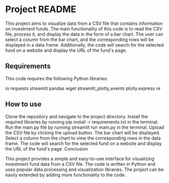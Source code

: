 # Project README

This project aims to visualize data from a CSV file that contains information on investment funds. The main functionality of this code is to read the CSV file, process it, and display the data in the form of a bar chart. The user can select a column from the bar chart, and the corresponding rows will be displayed in a data frame. Additionally, the code will search for the selected fund on a website and display the URL of the fund's page.

## Requirements

This code requires the following Python libraries:

io
requests
streamlit
pandas
wget
streamlit_plotly_events
plotly.express
re

## How to use

Clone the repository and navigate to the project directory.
Install the required libraries by running pip install -r requirements.txt in the terminal.
Run the main.py file by running streamlit run main.py in the terminal.
Upload the CSV file by clicking the upload button.
The bar chart will be displayed. Select a column from the chart to view the corresponding rows in the data frame.
The code will search for the selected fund on a website and display the URL of the fund's page.
Conclusion

This project provides a simple and easy-to-use interface for visualizing investment fund data from a CSV file. The code is written in Python and uses popular data processing and visualization libraries. The project can be easily extended by adding more functionality to the code.

